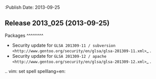 :Publish Date: 2013-09-25

Release 2013_025 (2013-09-25)
-----------------------------


Packages
^^^^^^^^

* Security update for `GLSA 201309-11 / subversion
  <http://www.gentoo.org/security/en/glsa/glsa-201309-11.xml>`_ .
* Security update for `GLSA 201309-12 / apache
  <http://www.gentoo.org/security/en/glsa/glsa-201309-12.xml>`_ .

.. vim: set spell spelllang=en:
